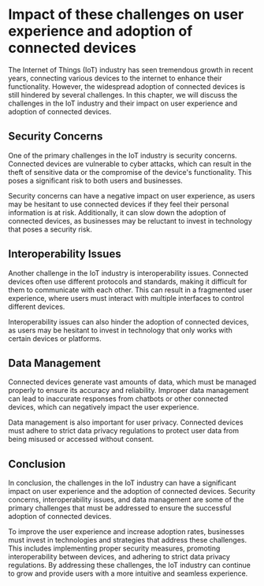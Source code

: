 Impact of these challenges on user experience and adoption of connected devices
======================================================================================================================

The Internet of Things (IoT) industry has seen tremendous growth in recent years, connecting various devices to the internet to enhance their functionality. However, the widespread adoption of connected devices is still hindered by several challenges. In this chapter, we will discuss the challenges in the IoT industry and their impact on user experience and adoption of connected devices.

Security Concerns
-----------------

One of the primary challenges in the IoT industry is security concerns. Connected devices are vulnerable to cyber attacks, which can result in the theft of sensitive data or the compromise of the device's functionality. This poses a significant risk to both users and businesses.

Security concerns can have a negative impact on user experience, as users may be hesitant to use connected devices if they feel their personal information is at risk. Additionally, it can slow down the adoption of connected devices, as businesses may be reluctant to invest in technology that poses a security risk.

Interoperability Issues
-----------------------

Another challenge in the IoT industry is interoperability issues. Connected devices often use different protocols and standards, making it difficult for them to communicate with each other. This can result in a fragmented user experience, where users must interact with multiple interfaces to control different devices.

Interoperability issues can also hinder the adoption of connected devices, as users may be hesitant to invest in technology that only works with certain devices or platforms.

Data Management
---------------

Connected devices generate vast amounts of data, which must be managed properly to ensure its accuracy and reliability. Improper data management can lead to inaccurate responses from chatbots or other connected devices, which can negatively impact the user experience.

Data management is also important for user privacy. Connected devices must adhere to strict data privacy regulations to protect user data from being misused or accessed without consent.

Conclusion
----------

In conclusion, the challenges in the IoT industry can have a significant impact on user experience and the adoption of connected devices. Security concerns, interoperability issues, and data management are some of the primary challenges that must be addressed to ensure the successful adoption of connected devices.

To improve the user experience and increase adoption rates, businesses must invest in technologies and strategies that address these challenges. This includes implementing proper security measures, promoting interoperability between devices, and adhering to strict data privacy regulations. By addressing these challenges, the IoT industry can continue to grow and provide users with a more intuitive and seamless experience.


